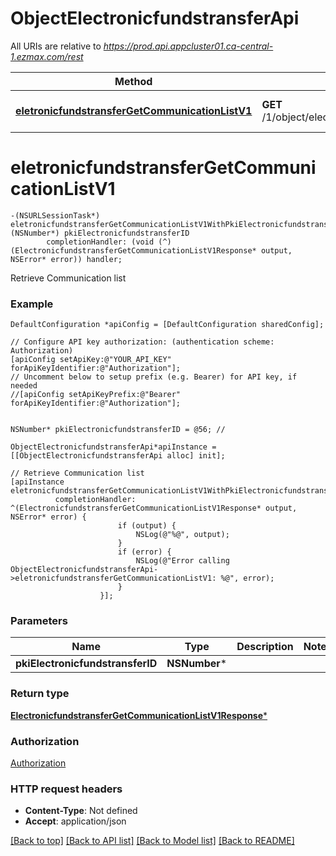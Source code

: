 # ObjectElectronicfundstransferApi

All URIs are relative to *https://prod.api.appcluster01.ca-central-1.ezmax.com/rest*

Method | HTTP request | Description
------------- | ------------- | -------------
[**eletronicfundstransferGetCommunicationListV1**](ObjectElectronicfundstransferApi.md#eletronicfundstransfergetcommunicationlistv1) | **GET** /1/object/electronicfundstransfer/{pkiElectronicfundstransferID}/getCommunicationList | Retrieve Communication list


# **eletronicfundstransferGetCommunicationListV1**
```objc
-(NSURLSessionTask*) eletronicfundstransferGetCommunicationListV1WithPkiElectronicfundstransferID: (NSNumber*) pkiElectronicfundstransferID
        completionHandler: (void (^)(ElectronicfundstransferGetCommunicationListV1Response* output, NSError* error)) handler;
```

Retrieve Communication list



### Example
```objc
DefaultConfiguration *apiConfig = [DefaultConfiguration sharedConfig];

// Configure API key authorization: (authentication scheme: Authorization)
[apiConfig setApiKey:@"YOUR_API_KEY" forApiKeyIdentifier:@"Authorization"];
// Uncomment below to setup prefix (e.g. Bearer) for API key, if needed
//[apiConfig setApiKeyPrefix:@"Bearer" forApiKeyIdentifier:@"Authorization"];


NSNumber* pkiElectronicfundstransferID = @56; // 

ObjectElectronicfundstransferApi*apiInstance = [[ObjectElectronicfundstransferApi alloc] init];

// Retrieve Communication list
[apiInstance eletronicfundstransferGetCommunicationListV1WithPkiElectronicfundstransferID:pkiElectronicfundstransferID
          completionHandler: ^(ElectronicfundstransferGetCommunicationListV1Response* output, NSError* error) {
                        if (output) {
                            NSLog(@"%@", output);
                        }
                        if (error) {
                            NSLog(@"Error calling ObjectElectronicfundstransferApi->eletronicfundstransferGetCommunicationListV1: %@", error);
                        }
                    }];
```

### Parameters

Name | Type | Description  | Notes
------------- | ------------- | ------------- | -------------
 **pkiElectronicfundstransferID** | **NSNumber***|  | 

### Return type

[**ElectronicfundstransferGetCommunicationListV1Response***](ElectronicfundstransferGetCommunicationListV1Response.md)

### Authorization

[Authorization](../README.md#Authorization)

### HTTP request headers

 - **Content-Type**: Not defined
 - **Accept**: application/json

[[Back to top]](#) [[Back to API list]](../README.md#documentation-for-api-endpoints) [[Back to Model list]](../README.md#documentation-for-models) [[Back to README]](../README.md)

